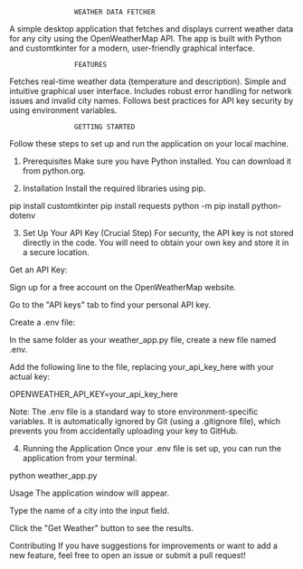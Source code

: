 					WEATHER DATA FETCHER
A simple desktop application that fetches and displays current weather data for any city using the OpenWeatherMap API. The app is built with Python and customtkinter for a modern, user-friendly graphical interface.

					FEATURES
Fetches real-time weather data (temperature and description).
Simple and intuitive graphical user interface.
Includes robust error handling for network issues and invalid city names.
Follows best practices for API key security by using environment variables.

					GETTING STARTED
Follow these steps to set up and run the application on your local machine.

1. Prerequisites
Make sure you have Python installed. You can download it from python.org.

2. Installation
Install the required libraries using pip.

pip install customtkinter
pip install requests
python -m pip install python-dotenv

3. Set Up Your API Key (Crucial Step)
For security, the API key is not stored directly in the code. You will need to obtain your own key and store it in a secure location.

Get an API Key:

Sign up for a free account on the OpenWeatherMap website.

Go to the "API keys" tab to find your personal API key.

Create a .env file:

In the same folder as your weather_app.py file, create a new file named .env.

Add the following line to the file, replacing your_api_key_here with your actual key:

OPENWEATHER_API_KEY=your_api_key_here

Note: The .env file is a standard way to store environment-specific variables. It is automatically ignored by Git (using a .gitignore file), which prevents you from accidentally uploading your key to GitHub.

4. Running the Application
Once your .env file is set up, you can run the application from your terminal.

python weather_app.py

Usage
The application window will appear.

Type the name of a city into the input field.

Click the "Get Weather" button to see the results.

Contributing
If you have suggestions for improvements or want to add a new feature, feel free to open an issue or submit a pull request!